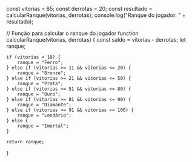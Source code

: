 
const vitorias = 85;
const derrotas = 20;
const resultado = calcularRanque(vitorias, derrotas);
console.log("Ranque do jogador: " + resultado);


// Função para calcular o ranque do jogador
function calcularRanque(vitorias, derrotas) {
    const saldo = vitorias - derrotas;
    let ranque;

    if (vitorias < 10) {
        ranque = "Ferro";
    } else if (vitorias >= 11 && vitorias <= 20) {
        ranque = "Bronze";
    } else if (vitorias >= 21 && vitorias <= 50) {
        ranque = "Prata";
    } else if (vitorias >= 51 && vitorias <= 80) {
        ranque = "Ouro";
    } else if (vitorias >= 81 && vitorias <= 90) {
        ranque = "Diamante";
    } else if (vitorias >= 91 && vitorias <= 100) {
        ranque = "Lendário";
    } else {
        ranque = "Imortal";
    }

    return ranque;
}
